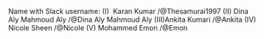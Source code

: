 
Name with Slack username:
(I)  Karan Kumar /@Thesamurai1997
(II) Dina Aly Mahmoud Aly /@Dina Aly Mahmoud Aly
(III)Ankita Kumari /@Ankita
(IV) Nicole Sheen /@Nicole
(V)  Mohammed Emon /@Emon

